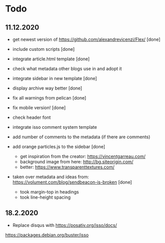 # Todo

## 11.12.2020

- get newest version of https://github.com/alexandrevicenzi/Flex/ [done]

- include custom scripts [done]

- integrate article.html template [done]

- check what metadata other blogs use in <head> and adopt it

- integrate sidebar in new template [done]

- display archive way better [done]

- fix all warnings from pelican [done]

- fix mobile version! [done]

- check header font

- integrate isso comment system template

- add number of comments to the metadata (if there are comments)

- add orange particles.js to the sidebar [done]
  - get inspiration from the creator: https://vincentgarreau.com/
  - background image from here: http://bg.siteorigin.com/
  - better: https://www.transparenttextures.com/

- taken over metadata and ideas from: https://volument.com/blog/sendbeacon-is-broken [done]
  - took margin-top in headings
  - took line-height spacing

## 18.2.2020

- Replace disqus with https://posativ.org/isso/docs/

https://packages.debian.org/buster/isso